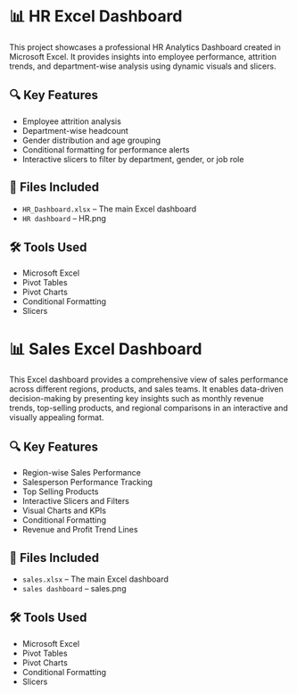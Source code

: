 # 📊 HR Excel Dashboard

This project showcases a professional HR Analytics Dashboard created in Microsoft Excel. It provides insights into employee performance, attrition trends, and department-wise analysis using dynamic visuals and slicers.

## 🔍 Key Features
- Employee attrition analysis
- Department-wise headcount
- Gender distribution and age grouping
- Conditional formatting for performance alerts
- Interactive slicers to filter by department, gender, or job role

## 📁 Files Included
- `HR_Dashboard.xlsx` – The main Excel dashboard
- `HR dashboard` – HR.png

## 🛠 Tools Used
- Microsoft Excel
- Pivot Tables
- Pivot Charts
- Conditional Formatting
- Slicers

# 📊 Sales Excel Dashboard
This Excel dashboard provides a comprehensive view of sales performance across different regions, products, and sales teams. It enables data-driven decision-making by presenting key insights such as monthly revenue trends, top-selling products, and regional comparisons in an interactive and visually appealing format.

## 🔍 Key Features
- Region-wise Sales Performance
- Salesperson Performance Tracking
- Top Selling Products
- Interactive Slicers and Filters
- Visual Charts and KPIs
- Conditional Formatting
- Revenue and Profit Trend Lines

## 📁 Files Included
- `sales.xlsx` – The main Excel dashboard
- `sales dashboard` – sales.png

## 🛠 Tools Used
- Microsoft Excel
- Pivot Tables
- Pivot Charts
- Conditional Formatting
- Slicers




